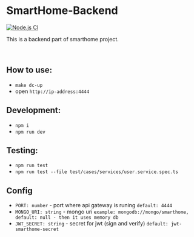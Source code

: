 # SmartHome-Backend

[![Node.js CI](https://github.com/tolan/SmartHome-Backend/actions/workflows/node.js.yml/badge.svg)](https://github.com/tolan/SmartHome-Backend/actions/workflows/node.js.yml)

This is a backend part of smarthome project.

<br>

## How to use:
- `make dc-up`
- open `http://ip-address:4444`

## Development:
- `npm i`
- `npm run dev`

## Testing:
- `npm run test`
- `npm run test --file test/cases/services/user.service.spec.ts`

## Config
- `PORT: number` - port where api gateway is runing  `default: 4444`
- `MONGO_URI: string` - mongo uri `example: mongodb://mongo/smarthome, default: null - then it uses memory db`
- `JWT_SECRET: string` - secret for jwt (sign and verify) `default: jwt-smarthome-secret`
